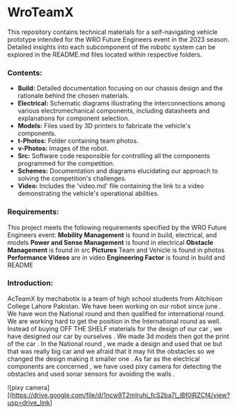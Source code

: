 # WroTeamX


This repository contains technical materials for a self-navigating vehicle prototype intended for the WRO Future Engineers event in the 2023 season. Detailed insights into each subcomponent of the robotic system can be explored in the README.md files located within respective folders.

### Contents:

- **Build:** Detailed documentation focusing on our chassis design and the rationale behind the chosen materials.
- **Electrical:** Schematic diagrams illustrating the interconnections among various electromechanical components, including datasheets and explanations for component selection.
- **Models:** Files used by 3D printers to fabricate the vehicle's components.
- **t-Photos:** Folder containing team photos.
- **v-Photos:** Images of the robot.
- **Src:** Software code responsible for controlling all the components programmed for the competition.
- **Schemes:** Documentation and diagrams elucidating our approach to solving the competition's challenges.
- **Video:** Includes the 'video.md' file containing the link to a video demonstrating the vehicle's operational abilities.

### Requirements:

This project meets the following requirements specified by the WRO Future Engineers event:
**Mobility Management** is found in build, electrical, and models
**Power and Sense Management** is found in electrical
**Obstacle Management** is found in src
**Pictures**  Team and Vehicle is found in photos
**Performance Videos** are in video
**Engineering Factor** is found in build and README


### Introduction:

AcTeamX by mechabotix is a team of high school students from Aitchison College Lahore Pakistan. We have been working on our robot since june .
We have won the National round and then qualified for international round. We are working hard to get the position in the International round as well.
Instead of buying OFF THE SHELF materials for the design of our car , we have designed our car by ourselves . We made 3d models then got the print of the car .
In the National round , we made a design and used that oe but that was really big car and we afraid that it may hit the obstacles so we changed the design making it smaller one .
As far as the electrical components are concerned , we have used pixy camera for detecting the obstacles and used sonar sensors for avoiding the walls .

![pixy camera][(https://drive.google.com/file/d/1ncw9T2mIruhi_fcS2ba7I_iBf0lRZCf4/view?usp=drive_link]



